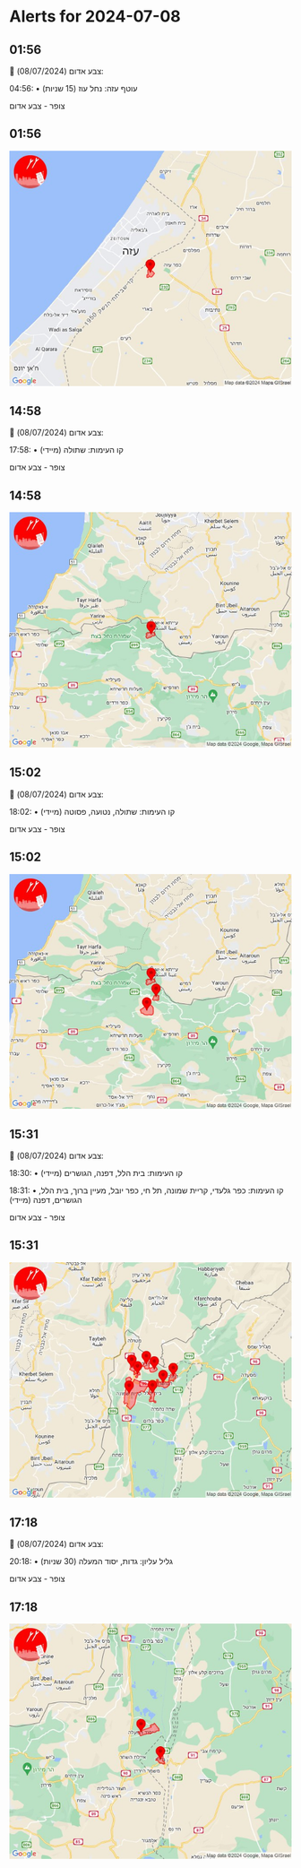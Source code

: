 # Alerts for 2024-07-08

## 01:56

🔴 צבע אדום (08/07/2024):

04:56:
• עוטף עזה: נחל עוז (15 שניות)

צופר - צבע אדום

## 01:56

![Photo](images/23126.jpg)

## 14:58

🔴 צבע אדום (08/07/2024):

17:58:
• קו העימות: שתולה (מיידי)

צופר - צבע אדום

## 14:58

![Photo](images/23128.jpg)

## 15:02

🔴 צבע אדום (08/07/2024):

18:02:
• קו העימות: שתולה, נטועה, פסוטה (מיידי)

צופר - צבע אדום

## 15:02

![Photo](images/23132.jpg)

## 15:31

🔴 צבע אדום (08/07/2024):

18:30:
• קו העימות: בית הלל, דפנה, הגושרים (מיידי)

18:31:
• קו העימות: כפר גלעדי, קריית שמונה, תל חי, כפר יובל, מעיין ברוך, בית הלל, הגושרים, דפנה (מיידי)

צופר - צבע אדום

## 15:31

![Photo](images/23140.jpg)

## 17:18

🔴 צבע אדום (08/07/2024):

20:18:
• גליל עליון: גדות, יסוד המעלה (30 שניות)

צופר - צבע אדום

## 17:18

![Photo](images/23144.jpg)

